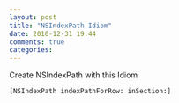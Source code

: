 ```yaml
---
layout: post
title: "NSIndexPath Idiom"
date: 2010-12-31 19:44
comments: true
categories: 
---
```


Create NSIndexPath with this Idiom


``[NSIndexPath indexPathForRow: inSection:]``

